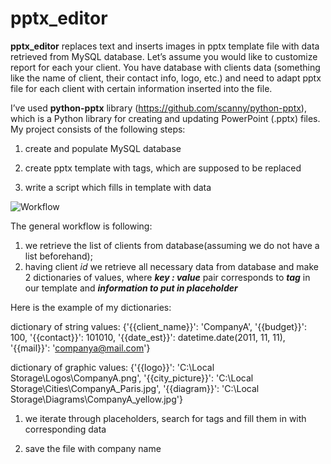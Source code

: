 # pptx_editor
**pptx_editor** replaces text and inserts images in pptx template file with data retrieved from MySQL database. Let’s assume you would like to customize report for each your client. You have database with clients data (something like the name of client, their contact info, logo, etc.) and need to adapt pptx file for each client with certain information inserted into the file.

I’ve used **python-pptx** library (https://github.com/scanny/python-pptx), which is a Python library for creating and updating PowerPoint (.pptx) files. My project consists of the following steps:

1) create and populate MySQL database

2) create pptx template with tags, which are supposed to be replaced

3) write a script which fills in template with data

![Workflow](https://user-images.githubusercontent.com/54477002/194352329-b94631a2-cd10-4c28-b37b-86b98c50011a.png)

The general workflow is following: 

1) we retrieve the list of clients from database(assuming we do not have a list beforehand);
2) having client *id* we retrieve all necessary data from database and make 2 dictionaries of values, where ***key : value*** pair corresponds to ***tag*** in our template and ***information to put in placeholder***

Here is the example of my dictionaries:

dictionary of string values: {'{{client_name}}': 'CompanyA', '{{budget}}': 100, '{{contact}}': 101010, '{{date_est}}': datetime.date(2011, 11, 11), '{{mail}}': 'companya@mail.com'}

dictionary of graphic values: {'{{logo}}': 'C:\Local Storage\Logos\CompanyA.png', '{{city_picture}}': 'C:\Local Storage\Cities\CompanyA_Paris.jpg', '{{diagram}}': 'C:\Local Storage\Diagrams\CompanyA_yellow.jpg'}

1) we iterate through placeholders, search for tags and fill them in with corresponding data

2) save the file with company name
